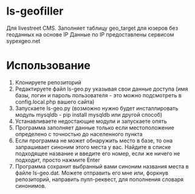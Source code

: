 ls-geofiller
============

Для livestreet CMS.
Заполняет таблицу geo_target для юзеров без геоданных на основе IP
Данные по IP предоставлены сервисом sypexgeo.net

Использование
=============

1. Клонируете репозиторий
2. Редактируете файл ls-geo.py указывая свои данные доступа (имя базы, логин и пароль пользователя - это можно подсмотреть в config.local.php вашего сайта)
3. Запускаете ls-geo.py (возможно нужно будет инсталлировать модуль mysqldb - pip install mysqldb или другой способ)
4. Устанавливаете недостающие модули и запускаете опять
5. Программа заполняет данные только если местоположение определено с точностью до населенного пункта
6. Если программа не может обнаружить место в базе, то она запрашивает синоним этого места у вас. Найдите в списке подходящее название и введите его номер, если же ничего не подходит, просто нажмите Enter
7. Программа сохранит выбранный вами синоним названия места в файле ls-geo.dat. Можете отправить его мне или, форкнув репозиторий, направить пулл-реквест, для пополнения словаря синонимов.
